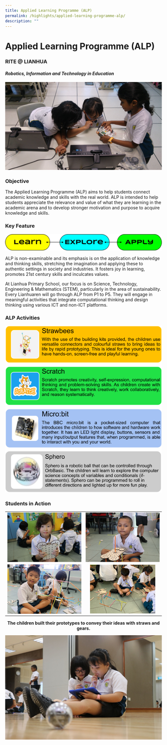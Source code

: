 ```yaml
---
title: Applied Learning Programme (ALP)
permalink: /highlights/applied-learning-programme-alp/
description: ""
---
```

# Applied Learning Programme (ALP)

### **RITE @ LIANHUA**

#### _**Robotics, Information and Technology in Education**_

![](/images/Highlights/Applied%20Learning%20Programme/ALP%20Cover%20Photo.jpg)

### Objective  

The Applied Learning Programme (ALP) aims to help students connect academic knowledge and skills with the real world. ALP is intended to help students appreciate the relevance and value of what they are learning in the academic arena and to develop stronger motivation and purpose to acquire knowledge and skills.

### Key Feature

![](/images/Highlights/Applied%20Learning%20Programme/image5.png)

ALP is non-examinable and its emphasis is on the application of knowledge and thinking skills, stretching the imagination and applying these to authentic settings in society and industries. It fosters joy in learning, promotes 21st century skills and inculcates values.

  

At Lianhua Primary School, our focus is on Science, Technology, Engineering & Mathematics (STEM), particularly in the area of sustainability. Every Lianhuaren will go through ALP from P1 to P5. They will engage in meaningful activities that integrate computational thinking and design thinking using various ICT and non-ICT platforms.

### ALP Activities

![](/images/Highlights/Applied%20Learning%20Programme/image4.png)

### Students in Action

|   |   |
|:-:|:-:|
| ![](/images/Highlights/Applied%20Learning%20Programme/Strawbees%201.jpg)  |   ![](/images/Highlights/Applied%20Learning%20Programme/Strawbees%203.jpg)  |
|   ![](/images/Highlights/Applied%20Learning%20Programme/Strawbees%202.jpg)  |   <img src="/images/Highlights/Applied%20Learning%20Programme/Strawbees%204.jpg" style="width:88%">  |

**<center>The children built their prototypes to convey their ideas with straws and gears.</center>**

![](/images/Highlights/Applied%20Learning%20Programme/Sphero%201.jpg)